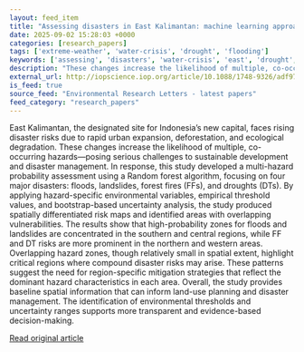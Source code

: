 ```yaml
---
layout: feed_item
title: "Assessing disasters in East Kalimantan: machine learning approaches for sustainable urban development"
date: 2025-09-02 15:28:03 +0000
categories: [research_papers]
tags: ['extreme-weather', 'water-crisis', 'drought', 'flooding']
keywords: ['assessing', 'disasters', 'water-crisis', 'east', 'drought', 'extreme-weather', 'flooding']
description: "These changes increase the likelihood of multiple, co-occurring hazards—posing serious challenges to sustainable development and disaster management"
external_url: http://iopscience.iop.org/article/10.1088/1748-9326/adf97c
is_feed: true
source_feed: "Environmental Research Letters - latest papers"
feed_category: "research_papers"
---
```


East Kalimantan, the designated site for Indonesia’s new capital, faces rising disaster risks due to rapid urban expansion, deforestation, and ecological degradation. These changes increase the likelihood of multiple, co-occurring hazards—posing serious challenges to sustainable development and disaster management. In response, this study developed a multi-hazard probability assessment using a Random forest algorithm, focusing on four major disasters: floods, landslides, forest fires (FFs), and droughts (DTs). By applying hazard-specific environmental variables, empirical threshold values, and bootstrap-based uncertainty analysis, the study produced spatially differentiated risk maps and identified areas with overlapping vulnerabilities. The results show that high-probability zones for floods and landslides are concentrated in the southern and central regions, while FF and DT risks are more prominent in the northern and western areas. Overlapping hazard zones, though relatively small in spatial extent, highlight critical regions where compound disaster risks may arise. These patterns suggest the need for region-specific mitigation strategies that reflect the dominant hazard characteristics in each area. Overall, the study provides baseline spatial information that can inform land-use planning and disaster management. The identification of environmental thresholds and uncertainty ranges supports more transparent and evidence-based decision-making.

[Read original article](http://iopscience.iop.org/article/10.1088/1748-9326/adf97c)
